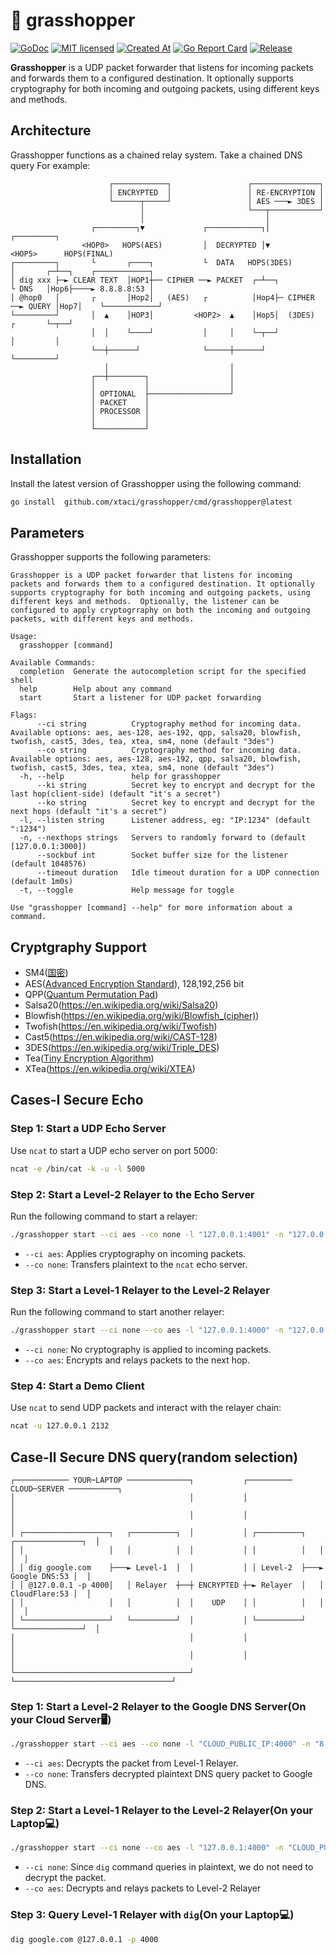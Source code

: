 # 🦗 grasshopper
[![GoDoc][1]][2] [![MIT licensed][3]][4] [![Created At][5]][6] [![Go Report Card][7]][8] [![Release][9]][10]

[1]: https://godoc.org/github.com/xtaci/grasshopper?status.svg
[2]: https://pkg.go.dev/github.com/xtaci/grasshopper
[3]: https://img.shields.io/badge/license-MIT-blue.svg
[4]: LICENSE
[5]: https://img.shields.io/github/created-at/xtaci/grasshopper
[6]: https://img.shields.io/github/created-at/xtaci/grasshopper
[7]: https://goreportcard.com/badge/github.com/xtaci/grasshopper
[8]: https://goreportcard.com/report/github.com/xtaci/grasshopper
[9]: https://img.shields.io/github/v/release/xtaci/grasshopper?color=orange
[10]: https://github.com/xtaci/grasshopper/releases/latest

**Grasshopper** is a UDP packet forwarder that listens for incoming packets and forwards them to a configured destination. It optionally supports cryptography for both incoming and outgoing packets, using different keys and methods.

## Architecture
Grasshopper functions as a chained relay system. Take a chained DNS query For example:
```
                      ┌────────────┐                 ┌───────────────┐                                 
                      │ ENCRYPTED  │                 │ RE-ENCRYPTION │                                 
                      └──────┬─────┘                 │ AES ───► 3DES │                                 
                             │                       └───┬───────────┘                                 
                             │                           │                                             
                  ┌─────────┐▼             ┌────────────┐│             ┌─────────┐                     
                <HOP0>   HOPS(AES)         │  DECRYPTED │▼          <HOP5>      HOPS(FINAL)            
┌─────────┐       └       ┌────┐           └  DATA   HOPS(3DES)        │       ┌─┴──┐    ┌────────────┐
│ dig xxx ├─► CLEAR TEXT  │HOP1┼── CIPHER ──► PACKET  ┌─┴──┐           └ DNS   │Hop6├────► 8.8.8.8:53 │
│ @hop0   │       ┌       │Hop2│   (AES)   ┌          │Hop4├─ CIPHER ──► QUERY │Hop7│    └────────────┘
└─────────┘       │  ▲    │HOP3│         <HOP2>  ▲    │Hop5│  (3DES)   ┌       └─┬──┘                  
                  │  │    └────┘           │     │    └─┬──┘           │         │                     
                  └──┼──────┘              └─────┼──────┘              └─────────┘                     
                     │                           │                                                     
                  ┌──┼────────┐                  │                                                     
                  │           │                  │                                                     
                  │ OPTIONAL  ├──────────────────┘                                                     
                  │ PACKET    │                                                                        
                  │ PROCESSOR │                                                                        
                  │           │                                                                        
                  └───────────┘                                                                        
```

## Installation

Install the latest version of Grasshopper using the following command:

```sh
go install  github.com/xtaci/grasshopper/cmd/grasshopper@latest     
```

## Parameters
Grasshopper supports the following parameters:

```text
Grasshopper is a UDP packet forwarder that listens for incoming packets and forwards them to a configured destination. It optionally supports cryptography for both incoming and outgoing packets, using different keys and methods.  Optionally, the listener can be configured to apply cryptogrraphy on both the incoming and outgoing packets, with different keys and methods.

Usage:
  grasshopper [command]

Available Commands:
  completion  Generate the autocompletion script for the specified shell
  help        Help about any command
  start       Start a listener for UDP packet forwarding

Flags:
      --ci string          Cryptography method for incoming data. Available options: aes, aes-128, aes-192, qpp, salsa20, blowfish, twofish, cast5, 3des, tea, xtea, sm4, none (default "3des")
      --co string          Cryptography method for incoming data. Available options: aes, aes-128, aes-192, qpp, salsa20, blowfish, twofish, cast5, 3des, tea, xtea, sm4, none (default "3des")
  -h, --help               help for grasshopper
      --ki string          Secret key to encrypt and decrypt for the last hop(client-side) (default "it's a secret")
      --ko string          Secret key to encrypt and decrypt for the next hops (default "it's a secret")
  -l, --listen string      Listener address, eg: "IP:1234" (default ":1234")
  -n, --nexthops strings   Servers to randomly forward to (default [127.0.0.1:3000])
      --sockbuf int        Socket buffer size for the listener (default 1048576)
      --timeout duration   Idle timeout duration for a UDP connection (default 1m0s)
  -t, --toggle             Help message for toggle

Use "grasshopper [command] --help" for more information about a command.
```

## Cryptgraphy Support
- SM4([国密](https://en.wikipedia.org/wiki/SM4_(cipher)))
- AES([Advanced Encryption Standard](https://en.wikipedia.org/wiki/Advanced_Encryption_Standard)), 128,192,256 bit
- QPP([Quantum Permutation Pad](https://epjquantumtechnology.springeropen.com/articles/10.1140/epjqt/s40507-022-00145-y))
- Salsa20(https://en.wikipedia.org/wiki/Salsa20)
- Blowfish(https://en.wikipedia.org/wiki/Blowfish_(cipher))
- Twofish(https://en.wikipedia.org/wiki/Twofish)
- Cast5(https://en.wikipedia.org/wiki/CAST-128)
- 3DES(https://en.wikipedia.org/wiki/Triple_DES)
- Tea([Tiny Encryption Algorithm](https://en.wikipedia.org/wiki/Tiny_Encryption_Algorithm))
- XTea(https://en.wikipedia.org/wiki/XTEA)

## Cases-Ⅰ Secure Echo

### Step 1: Start a UDP Echo Server

Use `ncat` to start a UDP echo server on port 5000:

```sh
ncat -e /bin/cat -k -u -l 5000
```
### Step 2: Start a Level-2 Relayer to the Echo Server

Run the following command to start a relayer:

```sh
./grasshopper start --ci aes --co none -l "127.0.0.1:4001" -n "127.0.0.1:5000"
```

- `--ci aes`: Applies cryptography on incoming packets.
- `--co none`: Transfers plaintext to the `ncat` echo server.

### Step 3: Start a Level-1 Relayer to the Level-2 Relayer

Run the following command to start another relayer:

```sh
./grasshopper start --ci none --co aes -l "127.0.0.1:4000" -n "127.0.0.1:4001"
```

- `--ci none`: No cryptography is applied to incoming packets.
- `--co aes`: Encrypts and relays packets to the next hop.

### Step 4: Start a Demo Client

Use `ncat` to send UDP packets and interact with the relayer chain:

```sh
ncat -u 127.0.0.1 2132
```

## Case-Ⅱ Secure DNS query(random selection)
```
┌──────────── YOUR─LAPTOP ──────────────┐           ┌────────── CLOUD─SERVER ───────────┐
│                                       │           │                                   │
│                                       │           │                                   │
│ ┌───────────────────┐   ┌──────────┐  │           │ ┌──────────┐   ┌───────────────┐  │
│ │                   │   │          │  │           │ │          │   │               │  │
│ │ dig google.com    ├───► Level-1  │  │           │ │ Level-2  ├───► Google DNS:53 │  │
│ │ @127.0.0.1 -p 4000│   │ Relayer  ┼──┼ ENCRYPTED ┼─► Relayer  │   │ CloudFlare:53 │  │
│ │                   │   │          │  │    UDP    │ │          │   │               │  │
│ └───────────────────┘   └──────────┘  │           │ └──────────┘   └───────────────┘  │
│                                       │           │                                   │
│                                       │           │                                   │
└───────────────────────────────────────┘           └───────────────────────────────────┘
```
### Step 1: Start a Level-2 Relayer to the Google DNS Server(On your Cloud Server🖥️)

```sh
./grasshopper start --ci aes --co none -l "CLOUD_PUBLIC_IP:4000" -n "8.8.8.8:53,1.1.1.1:53"
```

- `--ci aes`: Decrypts the packet from Level-1 Relayer.
- `--co none`: Transfers decrypted plaintext DNS query packet to Google DNS.

### Step 2: Start a Level-1 Relayer to the Level-2 Relayer(On your Laptop💻)

```sh
./grasshopper start --ci none --co aes -l "127.0.0.1:4000" -n "CLOUD_PUBLIC_IP:4000"
```

- `--ci none`: Since `dig` command queries in plaintext, we do not need to decrypt the packet.
- `--co aes`: Decrypts and relays packets to Level-2 Relayer

### Step 3: Query Level-1 Relayer with `dig`(On your Laptop💻)

```sh
dig google.com @127.0.0.1 -p 4000
```
